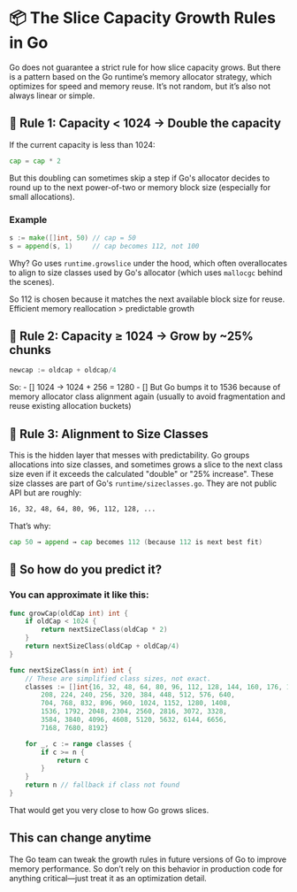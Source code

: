 # 📦 The Slice Capacity Growth Rules in Go

Go does not guarantee a strict rule for how slice capacity grows. But there is a pattern based on the Go runtime’s memory allocator strategy, which optimizes for speed and memory reuse. It’s not random, but it’s also not always linear or simple.

## 🔹 Rule 1: Capacity < 1024 → Double the capacity

If the current capacity is less than 1024:
```go
cap = cap * 2
```
But this doubling can sometimes skip a step if Go's allocator decides to round up to the next power-of-two or memory block size (especially for small allocations).

### Example
```go
s := make([]int, 50) // cap = 50
s = append(s, 1)     // cap becomes 112, not 100
```
Why? Go uses `runtime.growslice` under the hood, which often overallocates to align to size classes used by Go's allocator (which uses `mallocgc` behind the scenes).

So 112 is chosen because it matches the next available block size for reuse. Efficient memory reallocation > predictable growth

## 🔹 Rule 2: Capacity ≥ 1024 → Grow by ~25% chunks

```go
newcap := oldcap + oldcap/4
```

So:
    - [] 1024 → 1024 + 256 = 1280
    - [] But Go bumps it to 1536 because of memory allocator class alignment again (usually to avoid fragmentation and reuse existing allocation buckets)

## 🔹 Rule 3: Alignment to Size Classes

This is the hidden layer that messes with predictability. Go groups allocations into size classes, and sometimes grows a slice to the next class size even if it exceeds the calculated "double" or "25% increase".
These size classes are part of Go's `runtime/sizeclasses.go`. They are not public API but are roughly:
```bash
16, 32, 48, 64, 80, 96, 112, 128, ...
```
That’s why:
```go
cap 50 → append → cap becomes 112 (because 112 is next best fit)
```
## 🔎 So how do you predict it?

### You can approximate it like this:
```go
func growCap(oldCap int) int {
	if oldCap < 1024 {
		return nextSizeClass(oldCap * 2)
	}
	return nextSizeClass(oldCap + oldCap/4)
}

func nextSizeClass(n int) int {
	// These are simplified class sizes, not exact.
	classes := []int{16, 32, 48, 64, 80, 96, 112, 128, 144, 160, 176, 192,
		208, 224, 240, 256, 320, 384, 448, 512, 576, 640,
		704, 768, 832, 896, 960, 1024, 1152, 1280, 1408,
		1536, 1792, 2048, 2304, 2560, 2816, 3072, 3328,
		3584, 3840, 4096, 4608, 5120, 5632, 6144, 6656,
		7168, 7680, 8192}

	for _, c := range classes {
		if c >= n {
			return c
		}
	}
	return n // fallback if class not found
}
```
That would get you very close to how Go grows slices.

## This can change anytime

The Go team can tweak the growth rules in future versions of Go to improve memory performance. So don’t rely on this behavior in production code for anything critical—just treat it as an optimization detail.

